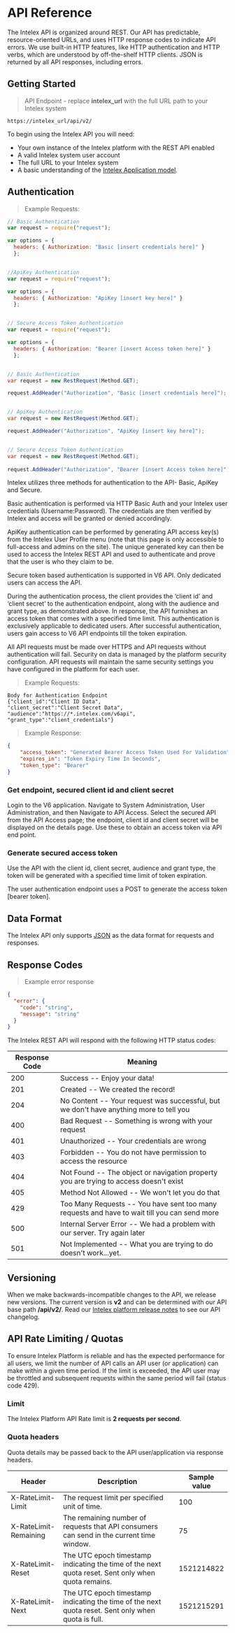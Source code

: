 # API Reference

The Intelex API is organized around REST. Our API has predictable, resource-oriented URLs, and uses HTTP response codes to indicate API errors. We use built-in HTTP features, like HTTP authentication and HTTP verbs, which are understood by off-the-shelf HTTP clients. JSON is returned by all API responses, including errors.

## Getting Started

> API Endpoint - replace **intelex_url** with the full URL path to your Intelex system

```
https://intelex_url/api/v2/
```

To begin using the Intelex API you will need:

* Your own instance of the Intelex platform with the REST API enabled
* A valid Intelex system user account
* The full URL to your Intelex system
* A basic understanding of the [Intelex Application model](https://community.intelex.com/library/knowledgebase/help/Content/Getting%20Started/Application%20Builder.htm). 

## Authentication

> Example Requests:

```javascript
// Basic Authentication
var request = require("request");

var options = {
  headers: { Authorization: "Basic [insert credentials here]" }
  };


//ApiKey Authentication
var request = require("request");

var options = {
  headers: { Authorization: "ApiKey [insert key here]" }
  };


// Secure Access Token Authentication
var request = require("request");

var options = {
  headers: { Authorization: "Bearer [insert Access token here]" }
  };
```

```csharp

// Basic Authentication
var request = new RestRequest(Method.GET);

request.AddHeader("Authorization", "Basic [insert credentials here]");


// ApiKey Authentication
var request = new RestRequest(Method.GET);

request.AddHeader("Authorization", "ApiKey [insert key here]");


// Secure Access Token Authentication
var request = new RestRequest(Method.GET);
 
request.AddHeader("Authorization", "Bearer [insert Access token here]");
```

Intelex utilizes three methods for authentication to the API- Basic, ApiKey and Secure.

Basic authentication is performed via HTTP Basic Auth and your Intelex user credentials (Username:Password). The credentials are then verified by Intelex and access will be granted or denied accordingly.

ApiKey authentication can be performed by generating API access key(s) from the Intelex User Profile menu (note that this page is only accessible to full-access and admins on the site). 
The unique generated key can then be used to access the Intelex REST API and used to authenticate and prove that the user is who they claim to be.

Secure token based authentication is supported in V6 API. Only dedicated users can access the API.

During the authentication process, the client provides the ‘client id’ and ‘client secret’ to the authentication endpoint, along with the audience and grant type, as demonstrated above. In response, the API furnishes an access token that comes with a specified time limit. This authentication is exclusively applicable to dedicated users. After successful authentication, users gain access to V6 API endpoints till the token expiration.

All API requests must be made over HTTPS and API requests without authentication will fail. Security on data is managed by the platform security configuration. 
API requests will maintain the same security settings you have configured in the platform for each user.

>Example Requests:

```CSharp 
Body for Authentication Endpoint
{"client_id":"Client ID Data",
"client_secret":"Client Secret Data",
"audience":"https://*.intelex.com/v6api",
"grant_type":"client_credentials"}
```

>Example Response:

```json
{
    "access_token": "Generated Bearer Access Token Used For Validation",
    "expires_in": "Token Expiry Time In Seconds",
    "token_type": "Bearer"
}
```

### Get endpoint, secured client id and client secret

Login to the V6 application. Navigate to System Administration, User Administration, and then Navigate to API Access.
Select the secured API from the API Access page; the endpoint, client id and client secret will be displayed on the details page. Use these to obtain an access token via API end point.

### Generate secured access token

Use the API with the client id, client secret, audience and grant type, the token will be generated with a specified time limit of token expiration.

The user authentication endpoint uses a POST to generate the access token [bearer token].

## Data Format

The Intelex API only supports [JSON](http://www.json.org/) as the data format for requests and responses.

## Response Codes

> Example error response

```json
{
  "error": {
    "code": "string",
    "message": "string"
  }
}
```

The Intelex REST API will respond with the following HTTP status codes:

Response Code | Meaning
---------- | -------
200 | Success -- Enjoy your data!
201 | Created -- We created the record!
204 | No Content -- Your request was successful, but we don't have anything more to tell you
400 | Bad Request -- Something is wrong with your request
401 | Unauthorized -- Your credentials are wrong
403 | Forbidden -- You do not have permission to access the resource
404 | Not Found -- The object or navigation property you are trying to access doesn't exist
405 | Method Not Allowed -- We won't let you do that
429 | Too Many Requests -- You have sent too many requests and have to wait till you can send more
500 | Internal Server Error -- We had a problem with our server. Try again later
501 | Not Implemented -- What you are trying to do doesn't work...yet.

## Versioning

When we make backwards-incompatible changes to the API, we release new versions. The current version is **v2** and can be determined with our API base path **/api/v2/**. Read our [Intelex platform release notes](https://community.intelex.com/library/knowledgebase/release-notes) to see our API changelog.

## API Rate Limiting / Quotas
To ensure Intelex Platform is reliable and has the expected performance for all users, we limit the number of API calls an API user (or application) can make within a given time period. If the limit is exceeded, the API user may be throttled and subsequent requests within the same period will fail (status code 429).

### Limit
The Intelex Platform API Rate limit is **2 requests per second**.

### Quota headers
Quota details may be passed back to the API user/application via response headers.

Header | Description | Sample value
---------- | ------- | -------
X-RateLimit-Limit	| The request limit per specified unit of time.	| 100
X-RateLimit-Remaining	| The remaining number of requests that API consumers can send in the current time window. | 75
X-RateLimit-Reset	| The UTC epoch timestamp indicating the time of the next quota reset. Sent only when quota remains. | 1521214822
X-RateLimit-Next | The UTC epoch timestamp indicating the time of the next quota reset. Sent only when quota is full.	 |1521215291